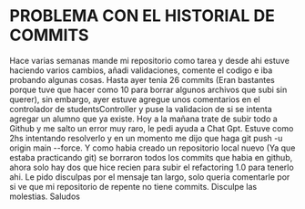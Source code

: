 # PROBLEMA CON EL HISTORIAL DE COMMITS

Hace varias semanas mande mi repositorio como tarea y desde ahi estuve haciendo varios cambios, añadi validaciones, comente el codigo e iba probando algunas cosas. Hasta ayer tenia 26 commits (Eran bastantes porque tuve que hacer como 10 para borrar algunos archivos que subi sin querer), sin embargo, ayer estuve agregue unos comentarios en el controlador de studentsController y puse la validacion de si se intenta agregar un alumno que ya existe. Hoy a la mañana trate de subir todo a Github y me salto un error muy raro, le pedi ayuda a Chat Gpt. Estuve como 2hs intentando resolverlo y en un momento me dijo que haga git push -u origin main --force. Y como habia creado un repositorio local nuevo (Ya que estaba practicando git) se borraron todos los commits que habia en github, ahora solo hay dos que hice recien para subir el refactoring 1.0 para tenerlo ahi. Le pido disculpas por el mensaje tan largo, solo queria comentarle por si ve que mi repositorio de repente no tiene commits. Disculpe las molestias. Saludos
